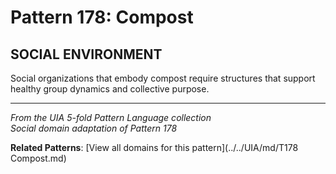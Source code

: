 # Pattern 178: Compost

## SOCIAL ENVIRONMENT

Social organizations that embody compost require structures that support healthy group dynamics and collective purpose.

---

*From the UIA 5-fold Pattern Language collection*  
*Social domain adaptation of Pattern 178*

**Related Patterns**: [View all domains for this pattern](../../UIA/md/T178 Compost.md)